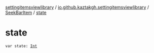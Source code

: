 [settingitemsviewlibrary](../../index.md) / [io.github.kaztakgh.settingitemsviewlibrary](../index.md) / [SeekBarItem](index.md) / [state](./state.md)

# state

`var state: `[`Int`](https://kotlinlang.org/api/latest/jvm/stdlib/kotlin/-int/index.html)